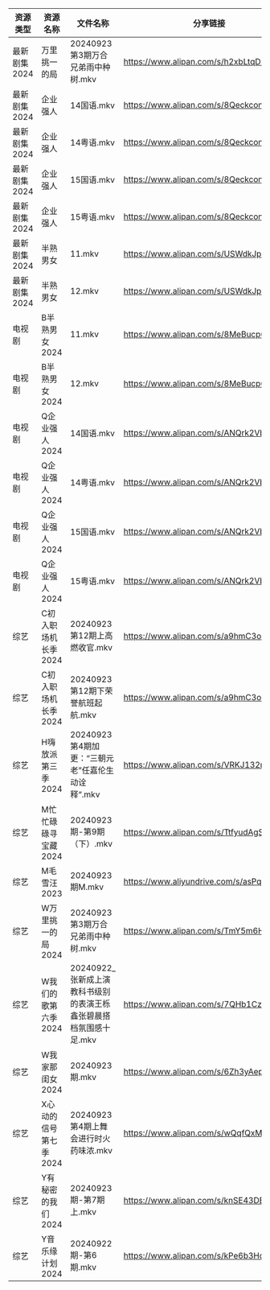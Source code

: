 | 资源类型     | 资源名称          | 文件名称                                    | 分享链接                                      | 更新时间                |
| -------- | ------------- | --------------------------------------- | ----------------------------------------- | ------------------- |
| 最新剧集2024 | 万里挑一的局        | 20240923第3期万合兄弟雨中种树.mkv                 | https://www.alipan.com/s/h2xbLtqD3cH      | 2024-09-23 14:11:34 |
| 最新剧集2024 | 企业强人          | 14国语.mkv                                | https://www.alipan.com/s/8QeckcontgE      | 2024-09-23 14:11:17 |
| 最新剧集2024 | 企业强人          | 14粤语.mkv                                | https://www.alipan.com/s/8QeckcontgE      | 2024-09-23 14:11:17 |
| 最新剧集2024 | 企业强人          | 15国语.mkv                                | https://www.alipan.com/s/8QeckcontgE      | 2024-09-23 14:11:16 |
| 最新剧集2024 | 企业强人          | 15粤语.mkv                                | https://www.alipan.com/s/8QeckcontgE      | 2024-09-23 14:11:16 |
| 最新剧集2024 | 半熟男女          | 11.mkv                                  | https://www.alipan.com/s/USWdkJpGAfa      | 2024-09-23 14:11:20 |
| 最新剧集2024 | 半熟男女          | 12.mkv                                  | https://www.alipan.com/s/USWdkJpGAfa      | 2024-09-23 14:11:20 |
| 电视剧      | B半熟男女2024     | 11.mkv                                  | https://www.alipan.com/s/8MeBucp622T      | 2024-09-23 14:05:12 |
| 电视剧      | B半熟男女2024     | 12.mkv                                  | https://www.alipan.com/s/8MeBucp622T      | 2024-09-23 14:05:12 |
| 电视剧      | Q企业强人2024     | 14国语.mkv                                | https://www.alipan.com/s/ANQrk2VbMA4      | 2024-09-23 14:06:58 |
| 电视剧      | Q企业强人2024     | 14粤语.mkv                                | https://www.alipan.com/s/ANQrk2VbMA4      | 2024-09-23 14:06:58 |
| 电视剧      | Q企业强人2024     | 15国语.mkv                                | https://www.alipan.com/s/ANQrk2VbMA4      | 2024-09-23 14:06:58 |
| 电视剧      | Q企业强人2024     | 15粤语.mkv                                | https://www.alipan.com/s/ANQrk2VbMA4      | 2024-09-23 14:06:57 |
| 综艺       | C初入职场机长季2024  | 20240923第12期上高燃收官.mkv                   | https://www.alipan.com/s/a9hmC3o2B18      | 2024-09-23 14:08:25 |
| 综艺       | C初入职场机长季2024  | 20240923第12期下荣誉航班起航.mkv                 | https://www.alipan.com/s/a9hmC3o2B18      | 2024-09-23 14:08:25 |
| 综艺       | H嗨放派第三季2024   | 20240923 第4期加更：“三朝元老”任嘉伦生动诠释“.mkv       | https://www.alipan.com/s/VRKJ132nbcQ      | 2024-09-23 14:08:41 |
| 综艺       | M忙忙碌碌寻宝藏2024  | 20240923期-第9期（下）.mkv                    | https://www.alipan.com/s/TtfyudAgS8v      | 2024-09-23 14:09:07 |
| 综艺       | M毛雪汪2023      | 20240923期M.mkv                          | https://www.aliyundrive.com/s/asPqfgPRqAg | 2024-09-23 14:09:10 |
| 综艺       | W万里挑一的局2024   | 20240923第3期万合兄弟雨中种树.mkv                 | https://www.alipan.com/s/TmY5m6HZ5CP      | 2024-09-23 14:09:54 |
| 综艺       | W我们的歌第六季2024  | 20240922_张新成上演教科书级别的表演王栎鑫张碧晨搭档氛围感十足.mkv | https://www.alipan.com/s/7QHb1Czg7nU      | 2024-09-23 00:09:31 |
| 综艺       | W我家那闺女2024    | 20240923期.mkv                           | https://www.alipan.com/s/6Zh3yAep1kC      | 2024-09-23 14:10:05 |
| 综艺       | X心动的信号第七季2024 | 20240923第4期上舞会进行时火药味浓.mkv               | https://www.alipan.com/s/wQqfQxMS8Sx      | 2024-09-23 14:10:16 |
| 综艺       | Y有秘密的我们2024   | 20240923期-第7期上.mkv                      | https://www.alipan.com/s/knSE43DBBa6      | 2024-09-23 14:10:21 |
| 综艺       | Y音乐缘计划2024    | 20240922期-第6期.mkv                       | https://www.alipan.com/s/kPe6b3HqDbN      | 2024-09-23 00:09:54 |
